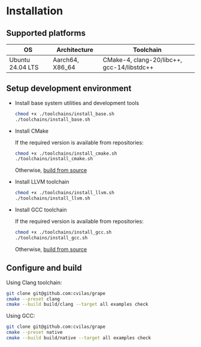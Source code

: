 # Installation

## Supported platforms

OS               |  Architecture   | Toolchain
-----------------|-----------------|----------------
Ubuntu 24.04 LTS | Aarch64, X86_64 | CMake-4, clang-20/libc++, gcc-14/libstdc++

## Setup development environment

- Install base system utilities and development tools
  ```bash
  chmod +x ./toolchains/install_base.sh
  ./toolchains/install_base.sh
  ```

- Install CMake
  
  If the required version is available from repositories:
  ```bash
  chmod +x ./toolchains/install_cmake.sh
  ./toolchains/install_cmake.sh
  ```
  Otherwise, [build from source](./howto/build_cmake.md)

- Install LLVM toolchain

  ```bash
  chmod +x ./toolchains/install_llvm.sh
  ./toolchains/install_llvm.sh
  ```

- Install GCC toolchain

  If the required version is available from repositories:
  ```bash
  chmod +x ./toolchains/install_gcc.sh
  ./toolchains/install_gcc.sh
  ```
  Otherwise, [build from source](./howto/build_gcc.md)

## Configure and build

Using Clang toolchain:

```bash
git clone git@github.com:cvilas/grape
cmake --preset clang
cmake --build build/clang --target all examples check
```

Using GCC:

```bash
git clone git@github.com:cvilas/grape
cmake --preset native
cmake --build build/native --target all examples check
```
